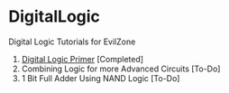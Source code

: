# DigitalLogic
Digital Logic Tutorials for EvilZone

01. [Digital Logic Primer](https://github.com/XorLogic/DigitalLogic/blob/master/Tutorials/01.%20Digital%20Logic%20Primer.pdf) [Completed]
02. Combining Logic for more Advanced Circuits [To-Do]
03. 1 Bit Full Adder Using NAND Logic [To-Do]